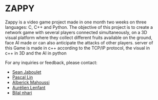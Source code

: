 # ZAPPY

Zappy is a video game project made in one month two weeks on three languages: C, C++ and Python.
The objective of this project is to create a network game with several players connected simultaneously, on a 3D visual platform where they collect different fruits available on the ground, face AI made or can also anticipate the attacks of other players. server of this Game is made in c++ according to the TCP/IP protocol, the visual in c++ in 3D and the AI in python

For any inquiries or feedback, please contact:
- [Sean Jaboulet](mailto:sean.jaboulet@epitech.eu)
- [Pascal Lin](mailto:pascal.lin@epitech.eu)
- [Alberick Mahoussi](mailto:alberick-mahoussi.eu)
- [Aurélien Lenfant](mailto:aurelien@example.com)
- [Bilal nhari](mailto:bilal.nhari@epitech.eu)
